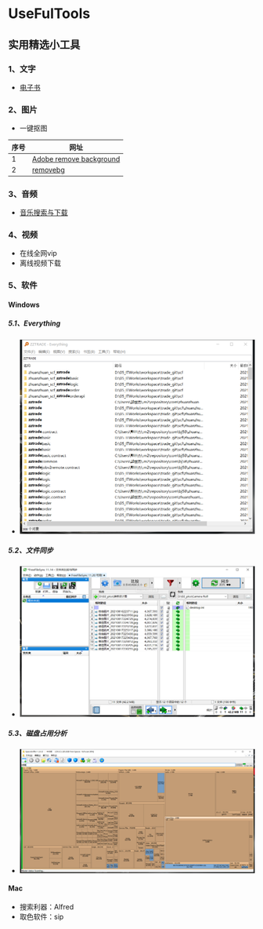 # UseFulTools
## 实用精选小工具

### 1、文字
- [电子书](https://github.com/guoshijie/UseFulTools/blob/main/01-txt/%E7%94%B5%E5%AD%90%E4%B9%A6.md)

### 2、图片
- 一键抠图

序号 | 网址
--- | ---
1|[Adobe remove background](https://www.adobe.com/express/feature/image/transparent-background)
2|[removebg](https://www.remove.bg/zh/upload)

### 3、音频
- [音乐搜索与下载](https://github.com/guoshijie/UseFulTools/blob/main/03-audio/%E9%9F%B3%E4%B9%90%E6%90%9C%E7%B4%A2%E8%A7%A3%E5%86%B3%E6%96%B9%E6%A1%88.png)

### 4、视频
- 在线全网vip
- 离线视频下载

### 5、软件
#### Windows
##### 5.1、Everything
- ![](https://github.com/guoshijie/UseFulTools/blob/main/05-saftware/windows/Everything.PNG)
##### 5.2、文件同步
- ![](https://github.com/guoshijie/UseFulTools/blob/main/05-saftware/windows/FreeFileSync.PNG)
##### 5.3、磁盘占用分析
- ![](https://github.com/guoshijie/UseFulTools/blob/main/05-saftware/windows/SpaceSniffer.PNG)

#### Mac
- 搜索利器：Alfred
- 取色软件：sip
